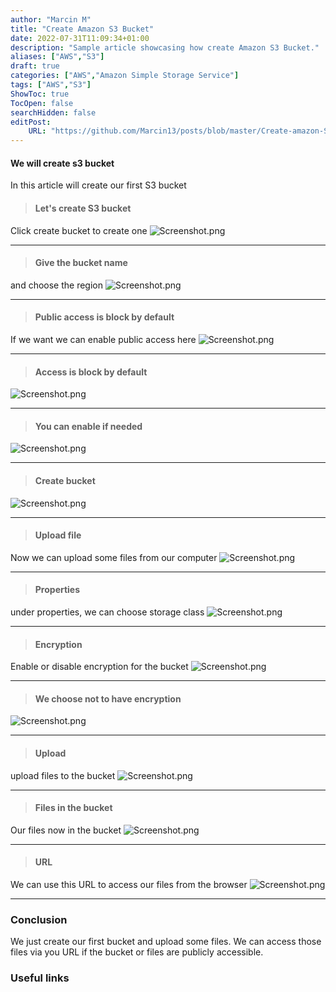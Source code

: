 ```yaml
---
author: "Marcin M"
title: "Create Amazon S3 Bucket"
date: 2022-07-31T11:09:34+01:00
description: "Sample article showcasing how create Amazon S3 Bucket."
aliases: ["AWS","S3"]
draft: true
categories: ["AWS","Amazon Simple Storage Service"]
tags: ["AWS","S3"]
ShowToc: true
TocOpen: false
searchHidden: false
editPost:
    URL: "https://github.com/Marcin13/posts/blob/master/Create-amazon-S3-bucket.md"
---
```

#### We will create s3 bucket

In this article will create our first S3 bucket

> #### Let's create S3 bucket

Click create bucket to create one
![Screenshot.png](http://marcinmitruk.link/img/Create-amazon-S3-bucket/Screenshot_1.png)
***

> #### Give the bucket name

and choose the region
![Screenshot.png](http://marcinmitruk.link/img/Create-amazon-S3-bucket/Screenshot_2.png)
***

> #### Public access is block by default

If we want we can enable public access here
![Screenshot.png](http://marcinmitruk.link/img/Create-amazon-S3-bucket/Screenshot_3.png)
***

> #### Access is block by default

![Screenshot.png](http://marcinmitruk.link/img/Create-amazon-S3-bucket/Screenshot_4.png)
***

> #### You can enable if needed

![Screenshot.png](http://marcinmitruk.link/img/Create-amazon-S3-bucket/Screenshot_5.png)
***

> #### Create bucket

![Screenshot.png](http://marcinmitruk.link/img/Create-amazon-S3-bucket/Screenshot_6.png)
***

> #### Upload file

Now we can upload some files from our computer
![Screenshot.png](http://marcinmitruk.link/img/Create-amazon-S3-bucket/Screenshot_7.png)
***

> #### Properties

under properties, we can choose storage class
![Screenshot.png](http://marcinmitruk.link/img/Create-amazon-S3-bucket/Screenshot_8.png)
***

> #### Encryption

Enable or disable encryption for the bucket
![Screenshot.png](http://marcinmitruk.link/img/Create-amazon-S3-bucket/Screenshot_9.png)
***

> #### We choose not to have encryption

![Screenshot.png](http://marcinmitruk.link/img/Create-amazon-S3-bucket/Screenshot_10.png)
***

> #### Upload

upload files to the bucket
![Screenshot.png](http://marcinmitruk.link/img/Create-amazon-S3-bucket/Screenshot_11.png)
***

> #### Files in the bucket

Our files now in the bucket
![Screenshot.png](http://marcinmitruk.link/img/Create-amazon-S3-bucket/Screenshot_12.png)
***

> #### URL

We can use this URL to access our files from the browser
![Screenshot.png](http://marcinmitruk.link/img/Create-amazon-S3-bucket/Screenshot_13.png)
***

### Conclusion

We just create our first bucket and upload some files.
We can access those files via you URL if the bucket or files are publicly accessible.

### Useful links
